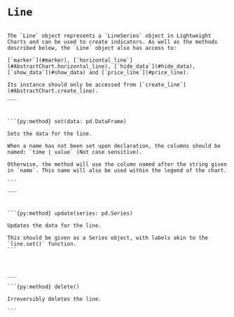 # `Line`


````{py:class} Line(name: str, color: COLOR, style: LINE_STYLE, type: LINE_TYPE, width: int, price_line: bool, price_label: bool, price_scale_id: str)

The `Line` object represents a `LineSeries` object in Lightweight Charts and can be used to create indicators. As well as the methods described below, the `Line` object also has access to:

[`marker`](#marker), [`horizontal_line`](#AbstractChart.horizontal_line), [`hide_data`](#hide_data), [`show_data`](#show_data) and [`price_line`](#price_line).

Its instance should only be accessed from [`create_line`](#AbstractChart.create_line).
___



```{py:method} set(data: pd.DataFrame)

Sets the data for the line.

When a name has not been set upon declaration, the columns should be named: `time | value` (Not case sensitive).

Otherwise, the method will use the column named after the string given in `name`. This name will also be used within the legend of the chart.

```
___



```{py:method} update(series: pd.Series)

Updates the data for the line.

This should be given as a Series object, with labels akin to the `line.set()` function.
```



___

```{py:method} delete()

Irreversibly deletes the line.

```
````
